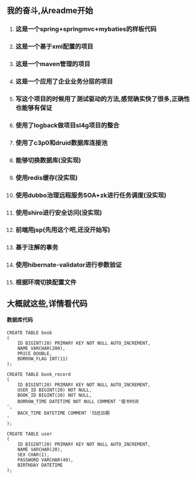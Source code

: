  ## 我的奋斗,从readme开始
1. ### 这是一个spring+springmvc+mybaties的样板代码
2. ### 这是一个基于xml配置的项目
3. ### 这是一个maven管理的项目
4. ### 这是一个应用了企业业务分层的项目
5. ### 写这个项目的时候用了测试驱动的方法,感觉确实快了很多,正确性也能够有保证
6. ### 使用了logback做项目sl4g项目的整合
7. ### 使用了c3p0和druid数据库连接池
8. ### 能够切换数据库(没实现)
9. ### 使用redis缓存(没实现)
10. ### 使用dubbo治理远程服务SOA+zk进行任务调度(没实现)
11. ### 使用shiro进行安全访问(没实现)
12. ### 前端用jsp(先用这个吧,还没开始写)
13. ### 基于注解的事务
14. ### 使用hibernate-validator进行参数验证
15. ### 根据环境切换配置文件

 ## 大概就这些,详情看代码
 
 
 #### 数据库代码
 
 ```
 CREATE TABLE book
 (
     ID BIGINT(20) PRIMARY KEY NOT NULL AUTO_INCREMENT,
     NAME VARCHAR(200),
     PRICE DOUBLE,
     BORROW_FLAG INT(11)
 );
 
 CREATE TABLE book_record
 (
     ID BIGINT(20) PRIMARY KEY NOT NULL AUTO_INCREMENT,
     USER_ID BIGINT(20) NOT NULL,
     BOOK_ID BIGINT(20) NOT NULL,
     BORROW_TIME DATETIME NOT NULL COMMENT '借书时间
 ',
     BACK_TIME DATETIME COMMENT '归还日期
 '
 );
 
 CREATE TABLE user
 (
     ID BIGINT(20) PRIMARY KEY NOT NULL AUTO_INCREMENT,
     NAME VARCHAR(20),
     SEX CHAR(1),
     PASSWORD VARCHAR(40),
     BIRTHDAY DATETIME
 );
 ```
 
 
